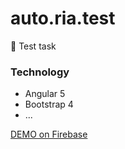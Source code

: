 # auto.ria.test
:memo: Test task 

### Technology ###
 - Angular 5
 - Bootstrap 4
 - ...

[DEMO on Firebase](https://autoriatest.firebaseapp.com/)
